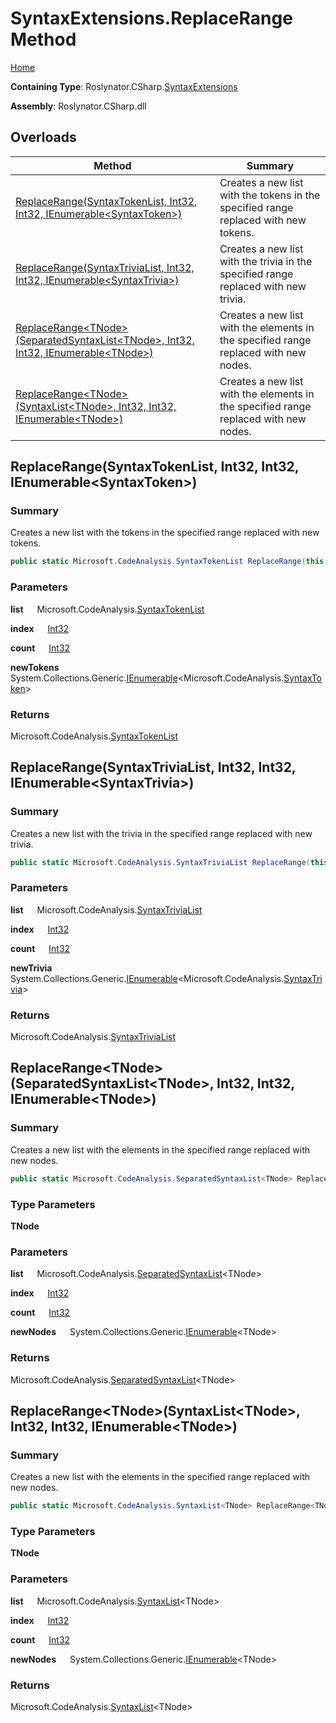 # SyntaxExtensions\.ReplaceRange Method

[Home](../../../../README.md)

**Containing Type**: Roslynator\.CSharp\.[SyntaxExtensions](../README.md)

**Assembly**: Roslynator\.CSharp\.dll

## Overloads

| Method | Summary |
| ------ | ------- |
| [ReplaceRange(SyntaxTokenList, Int32, Int32, IEnumerable\<SyntaxToken>)](../ReplaceRange/README.md#Roslynator_CSharp_SyntaxExtensions_ReplaceRange_Microsoft_CodeAnalysis_SyntaxTokenList_System_Int32_System_Int32_System_Collections_Generic_IEnumerable_Microsoft_CodeAnalysis_SyntaxToken__) | Creates a new list with the tokens in the specified range replaced with new tokens\. |
| [ReplaceRange(SyntaxTriviaList, Int32, Int32, IEnumerable\<SyntaxTrivia>)](../ReplaceRange/README.md#Roslynator_CSharp_SyntaxExtensions_ReplaceRange_Microsoft_CodeAnalysis_SyntaxTriviaList_System_Int32_System_Int32_System_Collections_Generic_IEnumerable_Microsoft_CodeAnalysis_SyntaxTrivia__) | Creates a new list with the trivia in the specified range replaced with new trivia\. |
| [ReplaceRange\<TNode>(SeparatedSyntaxList\<TNode>, Int32, Int32, IEnumerable\<TNode>)](#Roslynator_CSharp_SyntaxExtensions_ReplaceRange__1_Microsoft_CodeAnalysis_SeparatedSyntaxList___0__System_Int32_System_Int32_System_Collections_Generic_IEnumerable___0__) | Creates a new list with the elements in the specified range replaced with new nodes\. |
| [ReplaceRange\<TNode>(SyntaxList\<TNode>, Int32, Int32, IEnumerable\<TNode>)](#Roslynator_CSharp_SyntaxExtensions_ReplaceRange__1_Microsoft_CodeAnalysis_SyntaxList___0__System_Int32_System_Int32_System_Collections_Generic_IEnumerable___0__) | Creates a new list with the elements in the specified range replaced with new nodes\. |

## ReplaceRange\(SyntaxTokenList, Int32, Int32, IEnumerable\<SyntaxToken>\) <a name="Roslynator_CSharp_SyntaxExtensions_ReplaceRange_Microsoft_CodeAnalysis_SyntaxTokenList_System_Int32_System_Int32_System_Collections_Generic_IEnumerable_Microsoft_CodeAnalysis_SyntaxToken__"></a>

### Summary

Creates a new list with the tokens in the specified range replaced with new tokens\.

```csharp
public static Microsoft.CodeAnalysis.SyntaxTokenList ReplaceRange(this Microsoft.CodeAnalysis.SyntaxTokenList list, int index, int count, System.Collections.Generic.IEnumerable<Microsoft.CodeAnalysis.SyntaxToken> newTokens)
```

### Parameters

**list** &emsp; Microsoft\.CodeAnalysis\.[SyntaxTokenList](https://docs.microsoft.com/en-us/dotnet/api/microsoft.codeanalysis.syntaxtokenlist)

**index** &emsp; [Int32](https://docs.microsoft.com/en-us/dotnet/api/system.int32)

**count** &emsp; [Int32](https://docs.microsoft.com/en-us/dotnet/api/system.int32)

**newTokens** &emsp; System\.Collections\.Generic\.[IEnumerable](https://docs.microsoft.com/en-us/dotnet/api/system.collections.generic.ienumerable-1)\<Microsoft\.CodeAnalysis\.[SyntaxToken](https://docs.microsoft.com/en-us/dotnet/api/microsoft.codeanalysis.syntaxtoken)>

### Returns

Microsoft\.CodeAnalysis\.[SyntaxTokenList](https://docs.microsoft.com/en-us/dotnet/api/microsoft.codeanalysis.syntaxtokenlist)

## ReplaceRange\(SyntaxTriviaList, Int32, Int32, IEnumerable\<SyntaxTrivia>\) <a name="Roslynator_CSharp_SyntaxExtensions_ReplaceRange_Microsoft_CodeAnalysis_SyntaxTriviaList_System_Int32_System_Int32_System_Collections_Generic_IEnumerable_Microsoft_CodeAnalysis_SyntaxTrivia__"></a>

### Summary

Creates a new list with the trivia in the specified range replaced with new trivia\.

```csharp
public static Microsoft.CodeAnalysis.SyntaxTriviaList ReplaceRange(this Microsoft.CodeAnalysis.SyntaxTriviaList list, int index, int count, System.Collections.Generic.IEnumerable<Microsoft.CodeAnalysis.SyntaxTrivia> newTrivia)
```

### Parameters

**list** &emsp; Microsoft\.CodeAnalysis\.[SyntaxTriviaList](https://docs.microsoft.com/en-us/dotnet/api/microsoft.codeanalysis.syntaxtrivialist)

**index** &emsp; [Int32](https://docs.microsoft.com/en-us/dotnet/api/system.int32)

**count** &emsp; [Int32](https://docs.microsoft.com/en-us/dotnet/api/system.int32)

**newTrivia** &emsp; System\.Collections\.Generic\.[IEnumerable](https://docs.microsoft.com/en-us/dotnet/api/system.collections.generic.ienumerable-1)\<Microsoft\.CodeAnalysis\.[SyntaxTrivia](https://docs.microsoft.com/en-us/dotnet/api/microsoft.codeanalysis.syntaxtrivia)>

### Returns

Microsoft\.CodeAnalysis\.[SyntaxTriviaList](https://docs.microsoft.com/en-us/dotnet/api/microsoft.codeanalysis.syntaxtrivialist)

## ReplaceRange\<TNode>\(SeparatedSyntaxList\<TNode>, Int32, Int32, IEnumerable\<TNode>\) <a name="Roslynator_CSharp_SyntaxExtensions_ReplaceRange__1_Microsoft_CodeAnalysis_SeparatedSyntaxList___0__System_Int32_System_Int32_System_Collections_Generic_IEnumerable___0__"></a>

### Summary

Creates a new list with the elements in the specified range replaced with new nodes\.

```csharp
public static Microsoft.CodeAnalysis.SeparatedSyntaxList<TNode> ReplaceRange<TNode>(this Microsoft.CodeAnalysis.SeparatedSyntaxList<TNode> list, int index, int count, System.Collections.Generic.IEnumerable<TNode> newNodes) where TNode : Microsoft.CodeAnalysis.SyntaxNode
```

### Type Parameters

**TNode**

### Parameters

**list** &emsp; Microsoft\.CodeAnalysis\.[SeparatedSyntaxList](https://docs.microsoft.com/en-us/dotnet/api/microsoft.codeanalysis.separatedsyntaxlist-1)\<TNode>

**index** &emsp; [Int32](https://docs.microsoft.com/en-us/dotnet/api/system.int32)

**count** &emsp; [Int32](https://docs.microsoft.com/en-us/dotnet/api/system.int32)

**newNodes** &emsp; System\.Collections\.Generic\.[IEnumerable](https://docs.microsoft.com/en-us/dotnet/api/system.collections.generic.ienumerable-1)\<TNode>

### Returns

Microsoft\.CodeAnalysis\.[SeparatedSyntaxList](https://docs.microsoft.com/en-us/dotnet/api/microsoft.codeanalysis.separatedsyntaxlist-1)\<TNode>

## ReplaceRange\<TNode>\(SyntaxList\<TNode>, Int32, Int32, IEnumerable\<TNode>\) <a name="Roslynator_CSharp_SyntaxExtensions_ReplaceRange__1_Microsoft_CodeAnalysis_SyntaxList___0__System_Int32_System_Int32_System_Collections_Generic_IEnumerable___0__"></a>

### Summary

Creates a new list with the elements in the specified range replaced with new nodes\.

```csharp
public static Microsoft.CodeAnalysis.SyntaxList<TNode> ReplaceRange<TNode>(this Microsoft.CodeAnalysis.SyntaxList<TNode> list, int index, int count, System.Collections.Generic.IEnumerable<TNode> newNodes) where TNode : Microsoft.CodeAnalysis.SyntaxNode
```

### Type Parameters

**TNode**

### Parameters

**list** &emsp; Microsoft\.CodeAnalysis\.[SyntaxList](https://docs.microsoft.com/en-us/dotnet/api/microsoft.codeanalysis.syntaxlist-1)\<TNode>

**index** &emsp; [Int32](https://docs.microsoft.com/en-us/dotnet/api/system.int32)

**count** &emsp; [Int32](https://docs.microsoft.com/en-us/dotnet/api/system.int32)

**newNodes** &emsp; System\.Collections\.Generic\.[IEnumerable](https://docs.microsoft.com/en-us/dotnet/api/system.collections.generic.ienumerable-1)\<TNode>

### Returns

Microsoft\.CodeAnalysis\.[SyntaxList](https://docs.microsoft.com/en-us/dotnet/api/microsoft.codeanalysis.syntaxlist-1)\<TNode>

